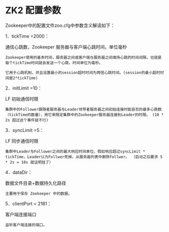 # ZK2 配置参数

Zookeeper中的配置文件zoo.cfg中参数含义解读如下： 

1．tickTime =2000：

通信心跳数，Zookeeper 服务器与客户端心跳时间，单位毫秒

```
Zookeeper使用的基本时间，服务器之间或客户端与服务器之间维持心跳的时间间隔，也就是每个tickTime时间就会发送一个心跳，时间单位为毫秒。

它用于心跳机制，并且设置最小的session超时时间为两倍心跳时间。(session的最小超时时间是2*tickTime)
```

2．initLimit =10：

LF 初始通信时限

```
集群中的Follower跟随者服务器与Leader领导者服务器之间初始连接时能容忍的最多心跳数（tickTime的数量），用它来限定集群中的Zookeeper服务器连接到Leader的时限。 (10 * 2s 超过这个事件就不行)
```

3．syncLimit =5：

LF 同步通信时限

```
集群中Leader与Follower之间的最大响应时间单位，假如响应超过syncLimit * tickTime，Leader认为Follwer死掉，从服务器列表中删除Follwer。 （启动之后要求 5 * 2s = 10s 就证明挂了）
```

4．dataDir：

数据文件目录+数据持久化路径

```
主要用于保存 Zookeeper 中的数据。 
```

5．clientPort = 2181：

客户端连接端口

```
监听客户端连接的端口。 
```

